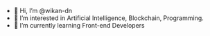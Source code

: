 - 👋 Hi, I’m @wikan-dn
- 👀 I’m interested in Artificial Intelligence, Blockchain, Programming.
- 🌱 I’m currently learning Front-end Developers

<!---
wikan-dn/wikan-dn is a ✨ special ✨ repository because its `README.md` (this file) appears on your GitHub profile.
You can click the Preview link to take a look at your changes.
--->
